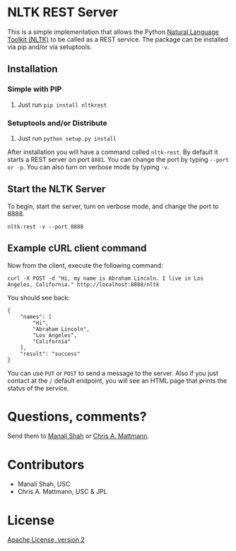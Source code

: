 # NLTK REST Server

This is a simple implementation that allows the Python [Natural Language Toolkit (NLTK)](http://nltk.org/)
to be called as a REST service. The package can be installed via pip and/or via setuptools.

## Installation

### Simple with PIP

 1. Just run `pip install nltkrest`

### Setuptools and/or Distribute
 
 1. Just run `python setup.py install`

After installation you will have a command called `nltk-rest`. By default it starts a REST server
on port `8881`. You can change the port by typing `--port or -p`. You can also turn on verbose 
mode by typing `-v`.

## Start the NLTK Server 

To begin, start the server, turn on verbose mode, and change the port to 8888.

`nltk-rest -v --port 8888`

## Example cURL client command

Now from the client, execute the following command:

`curl -X POST -d "Hi, my name is Abraham Lincoln. I live in Los Angeles, California." http://localhost:8888/nltk`

You should see back:

```
{
    "names": [
        "Hi",
        "Abraham Lincoln",
        "Los Angeles",
        "California"
    ],
    "result": "success"
}
```

You can use `PUT` or `POST` to send a message to the server. Also if you just contact at the `/` default endpoint,
you will see an HTML page that prints the status of the service.

Questions, comments?
===================
Send them to [Manali Shah](manalids@usc.edu) or [Chris A. Mattmann](mailto:chris.a.mattmann@jpl.nasa.gov).

Contributors
============
* Manali Shah, USC
* Chris A. Mattmann, USC & JPL

License
=======
[Apache License, version 2](http://www.apache.org/licenses/LICENSE-2.0)